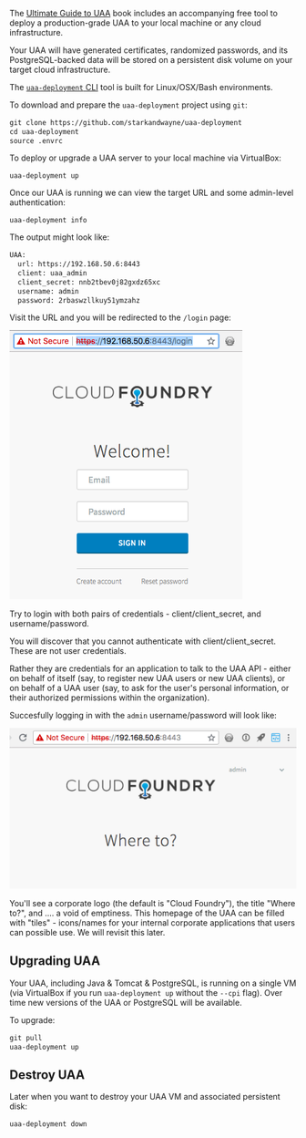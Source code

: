 The [Ultimate Guide to UAA](/) book includes an accompanying free tool to deploy a production-grade UAA to your local machine or any cloud infrastructure.

Your UAA will have generated certificates, randomized passwords, and its PostgreSQL-backed data will be stored on a persistent disk volume on your target cloud infrastructure.

The [`uaa-deployment` CLI](https://github.com/starkandwayne/uaa-deployment) tool is built for Linux/OSX/Bash environments.

To download and prepare the `uaa-deployment` project using `git`:

```
git clone https://github.com/starkandwayne/uaa-deployment
cd uaa-deployment
source .envrc
```

To deploy or upgrade a UAA server to your local machine via VirtualBox:

```
uaa-deployment up
```

Once our UAA is running we can view the target URL and some admin-level authentication:

```
uaa-deployment info
```

The output might look like:

```text
UAA:
  url: https://192.168.50.6:8443
  client: uaa_admin
  client_secret: nnb2tbev0j82gxdz65xc
  username: admin
  password: 2rbaswzllkuy51ymzahz
```

Visit the URL and you will be redirected to the `/login` page:

![uaa-web-user-login](images/uaa-web-user-login.png)

Try to login with both pairs of credentials - client/client_secret, and username/password.

You will discover that you cannot authenticate with client/client_secret. These are not user credentials.

Rather they are credentials for an application to talk to the UAA API - either on behalf of itself (say, to register new UAA users or new UAA clients), or on behalf of a UAA user (say, to ask for the user's personal information, or their authorized permissions within the organization).

Succesfully logging in with the `admin` username/password will look like:

![uaa-web-user-success](images/uaa-web-user-success.png)

You'll see a corporate logo (the default is "Cloud Foundry"), the title "Where to?", and .... a void of emptiness. This homepage of the UAA can be filled with "tiles" - icons/names for your internal corporate applications that users can possible use. We will revisit this later.

## Upgrading UAA

Your UAA, including Java & Tomcat & PostgreSQL, is running on a single VM (via VirtualBox if you run `uaa-deployment up` without the `--cpi` flag). Over time new versions of the UAA or PostgreSQL will be available.

To upgrade:

```
git pull
uaa-deployment up
```

## Destroy UAA

Later when you want to destroy your UAA VM and associated persistent disk:

```
uaa-deployment down
```